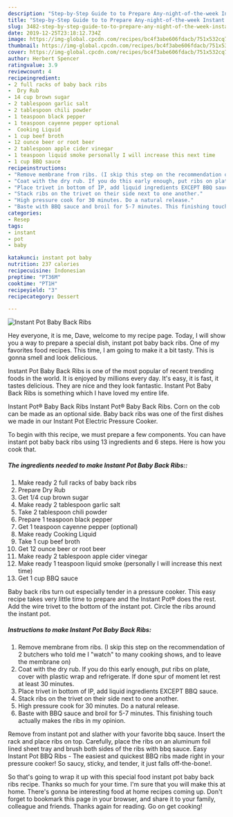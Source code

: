 ```yaml
---
description: "Step-by-Step Guide to to Prepare Any-night-of-the-week Instant Pot Baby Back Ribs"
title: "Step-by-Step Guide to to Prepare Any-night-of-the-week Instant Pot Baby Back Ribs"
slug: 3482-step-by-step-guide-to-to-prepare-any-night-of-the-week-instant-pot-baby-back-ribs
date: 2019-12-25T23:18:12.734Z
image: https://img-global.cpcdn.com/recipes/bc4f3abe606fdacb/751x532cq70/instant-pot-baby-back-ribs-recipe-main-photo.jpg
thumbnail: https://img-global.cpcdn.com/recipes/bc4f3abe606fdacb/751x532cq70/instant-pot-baby-back-ribs-recipe-main-photo.jpg
cover: https://img-global.cpcdn.com/recipes/bc4f3abe606fdacb/751x532cq70/instant-pot-baby-back-ribs-recipe-main-photo.jpg
author: Herbert Spencer
ratingvalue: 3.9
reviewcount: 4
recipeingredient:
- 2 full racks of baby back ribs
-  Dry Rub
- 14 cup brown sugar
- 2 tablespoon garlic salt
- 2 tablespoon chili powder
- 1 teaspoon black pepper
- 1 teaspoon cayenne pepper optional
-  Cooking Liquid
- 1 cup beef broth
- 12 ounce beer or root beer
- 2 tablespoon apple cider vinegar
- 1 teaspoon liquid smoke personally I will increase this next time
- 1 cup BBQ sauce
recipeinstructions:
- "Remove membrane from ribs. (I skip this step on the recommendation of 2 butchers who told me I &#34;watch&#34; to many cooking shows, and to leave the membrane on)"
- "Coat with the dry rub. If you do this early enough, put ribs on plate, cover with plastic wrap and refrigerate. If done spur of moment let rest at least 30 minutes."
- "Place trivet in bottom of IP, add liquid ingredients EXCEPT BBQ sauce."
- "Stack ribs on the trivet on their side next to one another."
- "High pressure cook for 30 minutes. Do a natural release."
- "Baste with BBQ sauce and broil for 5-7 minutes. This finishing touch actually makes the ribs in my opinion."
categories:
- Resep
tags:
- instant
- pot
- baby

katakunci: instant pot baby
nutrition: 237 calories
recipecuisine: Indonesian
preptime: "PT36M"
cooktime: "PT1H"
recipeyield: "3"
recipecategory: Dessert

---
```



![Instant Pot Baby Back Ribs](https://img-global.cpcdn.com/recipes/bc4f3abe606fdacb/751x532cq70/instant-pot-baby-back-ribs-recipe-main-photo.jpg)

Hey everyone, it is me, Dave, welcome to my recipe page. Today, I will show you a way to prepare a special dish, instant pot baby back ribs. One of my favorites food recipes. This time, I am going to make it a bit tasty. This is gonna smell and look delicious.

Instant Pot Baby Back Ribs is one of the most popular of recent trending foods in the world. It is enjoyed by millions every day. It's easy, it is fast, it tastes delicious. They are nice and they look fantastic. Instant Pot Baby Back Ribs is something which I have loved my entire life.

Instant Pot® Baby Back Ribs Instant Pot® Baby Back Ribs. Corn on the cob can be made as an optional side. Baby back ribs was one of the first dishes we made in our Instant Pot Electric Pressure Cooker.


To begin with this recipe, we must prepare a few components. You can have instant pot baby back ribs using 13 ingredients and 6 steps. Here is how you cook that.

##### The ingredients needed to make Instant Pot Baby Back Ribs::

1. Make ready 2 full racks of baby back ribs
1. Prepare  Dry Rub
1. Get 1/4 cup brown sugar
1. Make ready 2 tablespoon garlic salt
1. Take 2 tablespoon chili powder
1. Prepare 1 teaspoon black pepper
1. Get 1 teaspoon cayenne pepper (optional)
1. Make ready  Cooking Liquid
1. Take 1 cup beef broth
1. Get 12 ounce beer or root beer
1. Make ready 2 tablespoon apple cider vinegar
1. Make ready 1 teaspoon liquid smoke (personally I will increase this next time)
1. Get 1 cup BBQ sauce


Baby back ribs turn out especially tender in a pressure cooker. This easy recipe takes very little time to prepare and the Instant Pot® does the rest. Add the wire trivet to the bottom of the instant pot. Circle the ribs around the instant pot. 

##### Instructions to make Instant Pot Baby Back Ribs:

1. Remove membrane from ribs. (I skip this step on the recommendation of 2 butchers who told me I &#34;watch&#34; to many cooking shows, and to leave the membrane on)
1. Coat with the dry rub. If you do this early enough, put ribs on plate, cover with plastic wrap and refrigerate. If done spur of moment let rest at least 30 minutes.
1. Place trivet in bottom of IP, add liquid ingredients EXCEPT BBQ sauce.
1. Stack ribs on the trivet on their side next to one another.
1. High pressure cook for 30 minutes. Do a natural release.
1. Baste with BBQ sauce and broil for 5-7 minutes. This finishing touch actually makes the ribs in my opinion.


Remove from instant pot and slather with your favorite bbq sauce. Insert the rack and place ribs on top. Carefully, place the ribs on an aluminum foil lined sheet tray and brush both sides of the ribs with bbq sauce. Easy Instant Pot BBQ Ribs - The easiest and quickest BBQ ribs made right in your pressure cooker! So saucy, sticky, and tender, it just falls off-the-bone!. 

So that's going to wrap it up with this special food instant pot baby back ribs recipe. Thanks so much for your time. I'm sure that you will make this at home. There's gonna be interesting food at home recipes coming up. Don't forget to bookmark this page in your browser, and share it to your family, colleague and friends. Thanks again for reading. Go on get cooking!
